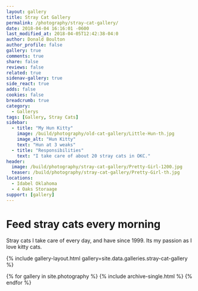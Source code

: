 ```yaml
---
layout: gallery
title: Stray Cat Gallery
permalink: /photography/stray-cat-gallery/
date: 2018-04-04 16:16:01 -0600
last_modified_at: 2018-04-05T12:42:38-04:0
author: Donald Boulton
author_profile: false
gallery: true
comments: true
share: false
reviews: false
related: true
sidenav-gallery: true
side_react: true
adds: false
cookies: false
breadcrumb: true
category:
  - Gallerys
tags: [Gallery, Stray Cats] 
sidebar:
  - title: "My Hun Kitty"
    image: /build/photography/old-cat-gallery/Little-Hun-th.jpg
    image_alt: "Hun Kitty"
    text: "Hun at 3 weaks"
  - title: "Responsibilities"
    text: "I take care of about 20 stray cats in OKC."
header:
  image: /build/photography/stray-cat-gallery/Pretty-Girl-1200.jpg
  teaser: /build/photography/stray-cat-gallery/Pretty-Girl-th.jpg
locations:
  - Idabel Oklahoma
  - 4 Oaks Storaage
support: [gallery]
---
```


# Feed stray cats every morning

Stray cats I take care of every day, and have since 1999.
Its my passion as I love kitty cats.

{% include gallery-layout.html gallery=site.data.galleries.stray-cat-gallery %}

{% for gallery in site.photography %}
  {% include archive-single.html %}
{% endfor %}
